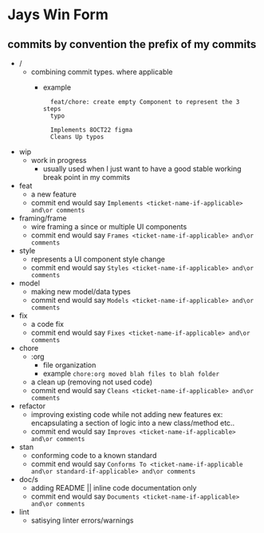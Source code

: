 # Jays Win Form #

## commits by convention the prefix of my commits ##
- / 
    - combining commit types. where applicable
        - example 

                feat/chore: create empty Component to represent the 3 steps
                typo

                Implements 8OCT22 figma
                Cleans Up typos
                  
- wip
    - work in progress
        - usually used when I just want to have a good stable working break point in my commits
- feat
    - a new feature
    - commit end would say `Implements <ticket-name-if-applicable> and\or comments`
- framing/frame
    - wire framing a since or multiple UI components
    - commit end would say `Frames <ticket-name-if-applicable> and\or comments`
- style
    - represents a UI component style change
    - commit end would say `Styles <ticket-name-if-applicable> and\or comments`
- model
    - making new model/data types
    - commit end would say `Models <ticket-name-if-applicable> and\or comments`
- fix
    - a code fix
    - commit end would say `Fixes <ticket-name-if-applicable> and\or comments`
 - chore
    - :org
        - file organization
        - example `chore:org moved blah files to blah folder`
    - a clean up (removing not used code)
    - commit end would say `Cleans <ticket-name-if-applicable> and\or comments`
 - refactor
    - improving existing code while not adding new features ex: encapsulating a section of logic into a new class/method etc..
    - commit end would say `Improves <ticket-name-if-applicable> and\or comments`
- stan
    - conforming code to a known standard
    - commit end would say `Conforms To <ticket-name-if-applicable and\or standard-if-applicable> and\or comments`
- doc/s
    - adding README || inline code documentation only
    - commit end would say `Documents <ticket-name-if-applicable> and\or comments`
- lint
    - satisying linter errors/warnings